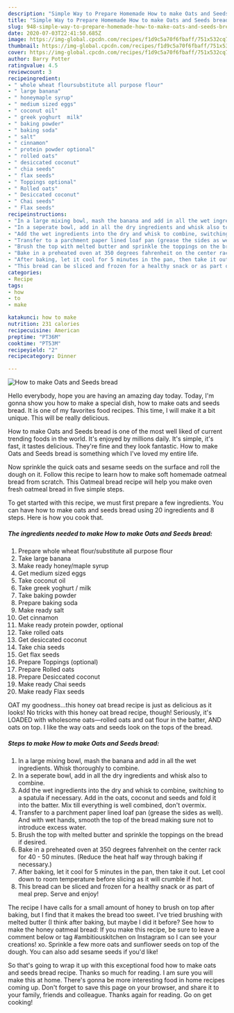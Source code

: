 ```yaml
---
description: "Simple Way to Prepare Homemade How to make Oats and Seeds bread"
title: "Simple Way to Prepare Homemade How to make Oats and Seeds bread"
slug: 948-simple-way-to-prepare-homemade-how-to-make-oats-and-seeds-bread
date: 2020-07-03T22:41:50.685Z
image: https://img-global.cpcdn.com/recipes/f1d9c5a70f6fbaff/751x532cq70/how-to-make-oats-and-seeds-bread-recipe-main-photo.jpg
thumbnail: https://img-global.cpcdn.com/recipes/f1d9c5a70f6fbaff/751x532cq70/how-to-make-oats-and-seeds-bread-recipe-main-photo.jpg
cover: https://img-global.cpcdn.com/recipes/f1d9c5a70f6fbaff/751x532cq70/how-to-make-oats-and-seeds-bread-recipe-main-photo.jpg
author: Barry Potter
ratingvalue: 4.5
reviewcount: 3
recipeingredient:
- " whole wheat floursubstitute all purpose flour"
- " large banana"
- " honeymaple syrup"
- " medium sized eggs"
- " coconut oil"
- " greek yoghurt  milk"
- " baking powder"
- " baking soda"
- " salt"
- " cinnamon"
- " protein powder optional"
- " rolled oats"
- " desiccated coconut"
- " chia seeds"
- " flax seeds"
- " Toppings optional"
- " Rolled oats"
- " Desiccated coconut"
- " Chai seeds"
- " Flax seeds"
recipeinstructions:
- "In a large mixing bowl, mash the banana and add in all the wet ingredients. Whisk thoroughly to combine."
- "In a seperate bowl, add in all the dry ingredients and whisk also to combine."
- "Add the wet ingredients into the dry and whisk to combine, switching to a spatula if necessary. Add in the oats, coconut and seeds and fold it into the batter. Mix till everything is well combined, don&#39;t overmix."
- "Transfer to a parchment paper lined loaf pan (grease the sides as well). And with wet hands, smooth the top of the bread making sure not to introduce excess water."
- "Brush the top with melted butter and sprinkle the toppings on the bread if desired."
- "Bake in a preheated oven at 350 degrees fahrenheit on the center rack for 40 - 50 minutes. (Reduce the heat half way through baking if necessary.)"
- "After baking, let it cool for 5 minutes in the pan, then take it out. Let cool down to room temperature before slicing as it will crumble if hot."
- "This bread can be sliced and frozen for a healthy snack or as part of meal prep. Serve and enjoy!"
categories:
- Recipe
tags:
- how
- to
- make

katakunci: how to make 
nutrition: 231 calories
recipecuisine: American
preptime: "PT36M"
cooktime: "PT53M"
recipeyield: "2"
recipecategory: Dinner

---
```



![How to make Oats and Seeds bread](https://img-global.cpcdn.com/recipes/f1d9c5a70f6fbaff/751x532cq70/how-to-make-oats-and-seeds-bread-recipe-main-photo.jpg)

Hello everybody, hope you are having an amazing day today. Today, I'm gonna show you how to make a special dish, how to make oats and seeds bread. It is one of my favorites food recipes. This time, I will make it a bit unique. This will be really delicious.

How to make Oats and Seeds bread is one of the most well liked of current trending foods in the world. It's enjoyed by millions daily. It's simple, it's fast, it tastes delicious. They're fine and they look fantastic. How to make Oats and Seeds bread is something which I've loved my entire life.

Now sprinkle the quick oats and sesame seeds on the surface and roll the dough on it. Follow this recipe to learn how to make soft homemade oatmeal bread from scratch. This Oatmeal bread recipe will help you make oven fresh oatmeal bread in five simple steps.


To get started with this recipe, we must first prepare a few ingredients. You can have how to make oats and seeds bread using 20 ingredients and 8 steps. Here is how you cook that.

<!--inarticleads1-->

##### The ingredients needed to make How to make Oats and Seeds bread:

1. Prepare  whole wheat flour/substitute all purpose flour
1. Take  large banana
1. Make ready  honey/maple syrup
1. Get  medium sized eggs
1. Take  coconut oil
1. Take  greek yoghurt / milk
1. Take  baking powder
1. Prepare  baking soda
1. Make ready  salt
1. Get  cinnamon
1. Make ready  protein powder, optional
1. Take  rolled oats
1. Get  desiccated coconut
1. Take  chia seeds
1. Get  flax seeds
1. Prepare  Toppings (optional)
1. Prepare  Rolled oats
1. Prepare  Desiccated coconut
1. Make ready  Chai seeds
1. Make ready  Flax seeds


OAT my goodness…this honey oat bread recipe is just as delicious as it looks! No tricks with this honey oat bread recipe, though! Seriously, it&#39;s LOADED with wholesome oats—rolled oats and oat flour in the batter, AND oats on top. I like the way oats and seeds look on the tops of the bread. 

<!--inarticleads2-->

##### Steps to make How to make Oats and Seeds bread:

1. In a large mixing bowl, mash the banana and add in all the wet ingredients. Whisk thoroughly to combine.
1. In a seperate bowl, add in all the dry ingredients and whisk also to combine.
1. Add the wet ingredients into the dry and whisk to combine, switching to a spatula if necessary. Add in the oats, coconut and seeds and fold it into the batter. Mix till everything is well combined, don&#39;t overmix.
1. Transfer to a parchment paper lined loaf pan (grease the sides as well). And with wet hands, smooth the top of the bread making sure not to introduce excess water.
1. Brush the top with melted butter and sprinkle the toppings on the bread if desired.
1. Bake in a preheated oven at 350 degrees fahrenheit on the center rack for 40 - 50 minutes. (Reduce the heat half way through baking if necessary.)
1. After baking, let it cool for 5 minutes in the pan, then take it out. Let cool down to room temperature before slicing as it will crumble if hot.
1. This bread can be sliced and frozen for a healthy snack or as part of meal prep. Serve and enjoy!


The recipe I have calls for a small amount of honey to brush on top after baking, but I find that it makes the bread too sweet. I&#39;ve tried brushing with melted butter (I think after baking, but maybe I did it before? See how to make the honey oatmeal bread: If you make this recipe, be sure to leave a comment below or tag #ambitiouskitchen on Instagram so I can see your creations! xo. Sprinkle a few more oats and sunflower seeds on top of the dough. You can also add sesame seeds if you&#39;d like! 

So that's going to wrap it up with this exceptional food how to make oats and seeds bread recipe. Thanks so much for reading. I am sure you will make this at home. There's gonna be more interesting food in home recipes coming up. Don't forget to save this page on your browser, and share it to your family, friends and colleague. Thanks again for reading. Go on get cooking!
